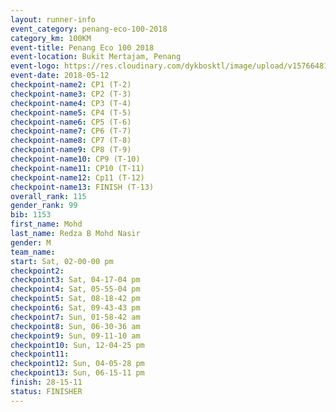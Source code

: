 ```yaml
--- 
layout: runner-info 
event_category: penang-eco-100-2018 
category_km: 100KM 
event-title: Penang Eco 100 2018 
event-location: Bukit Mertajam, Penang 
event-logo: https://res.cloudinary.com/dykbosktl/image/upload/v1576648106/Logo/Logo_lovxhg.jpg 
event-date: 2018-05-12 
checkpoint-name2: CP1 (T-2) 
checkpoint-name3: CP2 (T-3) 
checkpoint-name4: CP3 (T-4) 
checkpoint-name5: CP4 (T-5) 
checkpoint-name6: CP5 (T-6) 
checkpoint-name7: CP6 (T-7) 
checkpoint-name8: CP7 (T-8) 
checkpoint-name9: CP8 (T-9) 
checkpoint-name10: CP9 (T-10) 
checkpoint-name11: CP10 (T-11) 
checkpoint-name12: Cp11 (T-12) 
checkpoint-name13: FINISH (T-13) 
overall_rank: 115
gender_rank: 99
bib: 1153
first_name: Mohd
last_name: Redza B Mohd Nasir
gender: M
team_name: 
start: Sat, 02-00-00 pm
checkpoint2: 
checkpoint3: Sat, 04-17-04 pm
checkpoint4: Sat, 05-55-04 pm
checkpoint5: Sat, 08-18-42 pm
checkpoint6: Sat, 09-43-43 pm
checkpoint7: Sun, 01-58-42 am
checkpoint8: Sun, 06-30-36 am
checkpoint9: Sun, 09-11-10 am
checkpoint10: Sun, 12-04-25 pm
checkpoint11: 
checkpoint12: Sun, 04-05-28 pm
checkpoint13: Sun, 06-15-11 pm
finish: 28-15-11
status: FINISHER
--- 
```

